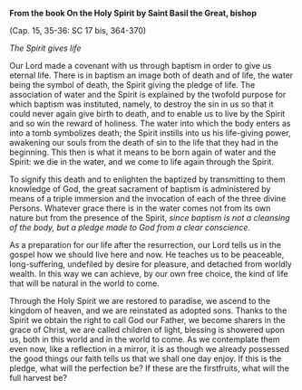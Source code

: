 

**From the book On the Holy Spirit by Saint Basil the Great, bishop**

(Cap. 15, 35-36: SC 17 bis, 364-370)

_The Spirit gives life_

Our Lord made a covenant with us through baptism in order to give us eternal life. There is in baptism an image both of death and of life, the water being the symbol of death, the Spirit giving the pledge of life. The association of water and the Spirit is explained by the twofold purpose for which baptism was instituted, namely, to destroy the sin in us so that it could never again give birth to death, and to enable us to live by the Spirit and so win the reward of holiness. The water into which the body enters as into a tomb symbolizes death; the Spirit instills into us his life-giving power, awakening our souls from the death of sin to the life that they had in the beginning. This then is what it means to be born again of water and the Spirit: we die in the water, and we come to life again through the Spirit.

To signify this death and to enlighten the baptized by transmitting to them knowledge of God, the great sacrament of baptism is administered by means of a triple immersion and the invocation of each of the three divine Persons. Whatever grace there is in the water comes not from its own nature but from the presence of the Spirit, _since baptism is not a cleansing of the body, but a pledge made to God from a clear conscience._

As a preparation for our life after the resurrection, our Lord tells us in the gospel how we should live here and now. He teaches us to be peaceable, long-suffering, undefiled by desire for pleasure, and detached from worldly wealth. In this way we can achieve, by our own free choice, the kind of life that will be natural in the world to come.

Through the Holy Spirit we are restored to paradise, we ascend to the kingdom of heaven, and we are reinstated as adopted sons. Thanks to the Spirit we obtain the right to call God our Father, we become sharers in the grace of Christ, we are called children of light, blessing is showered upon us, both in this world and in the world to come. As we contemplate them even now, like a reflection in a mirror, it is as though we already possessed the good things our faith tells us that we shall one day enjoy. If this is the pledge, what will the perfection be? If these are the firstfruits, what will the full harvest be?

